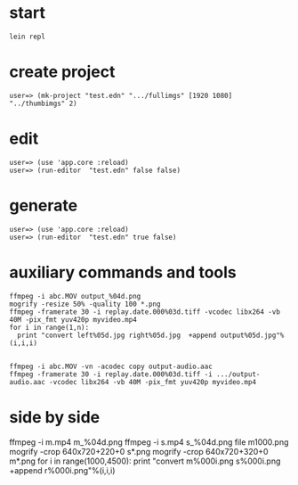 start
===
```
lein repl
```

create project
===
```
user=> (mk-project "test.edn" ".../fullimgs" [1920 1080] "../thumbimgs" 2)
```

edit
===
```
user=> (use 'app.core :reload)
user=> (run-editor  "test.edn" false false)

```

generate
===
```
user=> (use 'app.core :reload)
user=> (run-editor  "test.edn" true false)

```

auxiliary commands and tools
====
```
ffmpeg -i abc.MOV output_%04d.png
mogrify -resize 50% -quality 100 *.png
ffmpeg -framerate 30 -i replay.date.000%03d.tiff -vcodec libx264 -vb 40M -pix_fmt yuv420p myvideo.mp4
for i in range(1,n):
  print "convert left%05d.jpg right%05d.jpg  +append output%05d.jpg"%(i,i,i)


ffmpeg -i abc.MOV -vn -acodec copy output-audio.aac
ffmpeg -framerate 30 -i replay.date.000%03d.tiff -i .../output-audio.aac -vcodec libx264 -vb 40M -pix_fmt yuv420p myvideo.mp4
```

side by side
====
ffmpeg -i m.mp4 m_%04d.png
ffmpeg -i s.mp4 s_%04d.png
file m1000.png 
mogrify -crop 640x720+220+0 s*.png 
mogrify -crop 640x720+320+0 m*.png
for i in range(1000,4500): print "convert m%000i.png s%000i.png +append r%000i.png"%(i,i,i)

